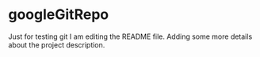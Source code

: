 # googleGitRepo
Just for testing git
I am editing the README file. Adding some more details about the project description.
